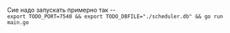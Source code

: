 Сие надо запускать примерно так --  
`export TODO_PORT=7540 && export TODO_DBFILE="./scheduler.db" && go run main.go `